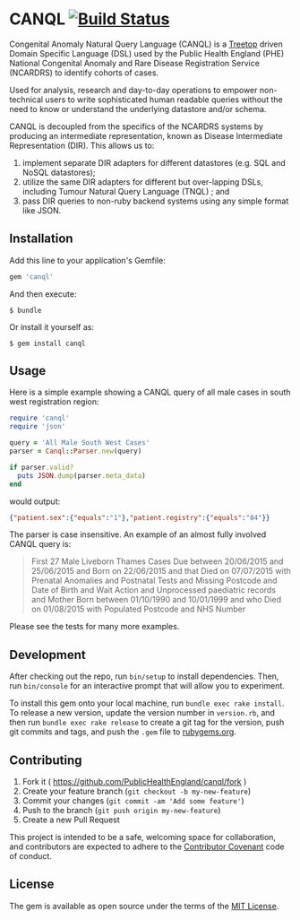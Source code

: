# CANQL [![Build Status](https://travis-ci.org/PublicHealthEngland/canql.svg?branch=master)](https://travis-ci.org/PublicHealthEngland/canql)

Congenital Anomaly Natural Query Language (CANQL) is a [Treetop](http://treetop.rubyforge.org/) driven Domain Specific Language (DSL) used by the Public Health England (PHE) National Congenital Anomaly and Rare Disease Registration Service (NCARDRS) to identify cohorts of cases.

Used for analysis, research and day-to-day operations to empower non-technical users to write sophisticated human readable queries without the need to know or understand the underlying datastore and/or schema.

CANQL is decoupled from the specifics of the NCARDRS systems by producing an intermediate representation, known as Disease Intermediate Representation (DIR). This allows us to:

1. implement separate DIR adapters for different datastores (e.g. SQL and NoSQL datastores);
2. utilize the same DIR adapters for different but over-lapping DSLs, including Tumour Natural Query Language (TNQL) ; and
3. pass DIR queries to non-ruby backend systems using any simple format like JSON.

## Installation

Add this line to your application's Gemfile:

```ruby
gem 'canql'
```

And then execute:

    $ bundle

Or install it yourself as:

    $ gem install canql

## Usage

Here is a simple example showing a CANQL query of all male cases in south west registration region:

```ruby
require 'canql'
require 'json'

query = 'All Male South West Cases'
parser = Canql::Parser.new(query)

if parser.valid?
  puts JSON.dump(parser.meta_data)
end
```

would output:

```json
{"patient.sex":{"equals":"1"},"patient.registry":{"equals":"84"}}
```

The parser is case insensitive. An example of an almost fully involved CANQL query is:

> First 27 Male Liveborn Thames Cases Due between 20/06/2015 and 25/06/2015 and Born on 22/06/2015 and that Died on 07/07/2015 with Prenatal Anomalies and Postnatal Tests and Missing Postcode and Date of Birth and Wait Action and Unprocessed paediatric records and Mother Born between 01/10/1990 and 10/01/1999 and who Died on 01/08/2015 with Populated Postcode and NHS Number

Please see the tests for many more examples.

## Development

After checking out the repo, run `bin/setup` to install dependencies. Then, run `bin/console` for an interactive prompt that will allow you to experiment.

To install this gem onto your local machine, run `bundle exec rake install`. To release a new version, update the version number in `version.rb`, and then run `bundle exec rake release` to create a git tag for the version, push git commits and tags, and push the `.gem` file to [rubygems.org](https://rubygems.org).

## Contributing

1. Fork it ( https://github.com/PublicHealthEngland/canql/fork )
2. Create your feature branch (`git checkout -b my-new-feature`)
3. Commit your changes (`git commit -am 'Add some feature'`)
4. Push to the branch (`git push origin my-new-feature`)
5. Create a new Pull Request

This project is intended to be a safe, welcoming space for collaboration, and contributors are expected to adhere to the [Contributor Covenant](http://contributor-covenant.org) code of conduct.

## License

The gem is available as open source under the terms of the [MIT License](http://opensource.org/licenses/MIT).


